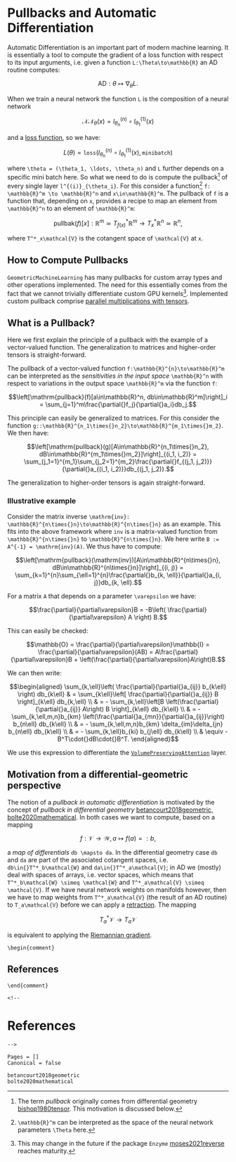 # Pullbacks and Automatic Differentiation

Automatic Differentiation is an important part of modern machine learning. It is essentially a tool to compute the gradient of a loss function with respect to its input arguments, i.e. given a function ``L:\Theta\to\mathbb{R}`` an AD routine computes:

```math
    \mathrm{AD}: \theta \mapsto \nabla_\theta{}L.
```

When we train a neural network the function ``L`` is the composition of a neural network 

```math
    \mathcal{NN}_\theta(x) = l^{(n)}_{\theta_n}\circ{}l^{(1)}_{\theta_1}(x)
```

and a [loss function](@ref "Different Neural Network Losses"), so we have:

```math
    L(\theta) = \mathtt{loss}(l^{(n)}_{\theta_n}\circ{}l^{(1)}_{\theta_1}(x), \mathtt{minibatch})
```

where ``\theta = (\theta_1, \ldots, \theta_n)`` and ``L`` further depends on a specific mini batch here. So what we need to do is compute the pullback[^1] of every single layer ``l^{(i)}_{\theta_i}``. For this consider a function[^2] ``f: \mathbb{R}^m \to \mathbb{R}^n`` and ``x\in\mathbb{R}^m``. The pullback of ``f`` is a function that, depending on ``x``, provides a recipe to map an element from ``\mathbb{R}^n`` to an element of ``\mathbb{R}^m``:

[^1]: The term *pullback* originally comes from differential geometry [bishop1980tensor](@cite). This motivation is discussed below.
[^2]: ``\mathbb{R}^m`` can be interpreted as the space of the neural network parameters ``\Theta`` here. 

```math
    \mathrm{pullbak}(f)[x]:\mathbb{R}^m \simeq T^*_{f(x)}\mathbb{R}^m \to T^*_{x}\mathbb{R}^n \simeq \mathbb{R}^n,
```

where ``T^*_x\mathcal{V}`` is the cotangent space of ``\mathcal{V}`` at ``x``. 

## How to Compute Pullbacks

`GeometricMachineLearning` has many pullbacks for custom array types and other operations implemented. The need for this essentially comes from the fact that we cannot trivially differentiate custom GPU kernels[^3]. Implemented custom pullback comprise [parallel multiplications with tensors](@ref "Tensors in `GeometricMachineLearning`").

[^3]: This may change in the future if the package `Enzyme` [moses2021reverse](@cite) reaches maturity.

## What is a Pullback?

Here we first explain the principle of a pullback with the example of a vector-valued function. The generalization to matrices and higher-order tensors is straight-forward. 

The pullback of a vector-valued function ``f:\mathbb{R}^{n}\to\mathbb{R}^m`` can be interpreted as the *sensitivities in the input space* ``\mathbb{R}^n`` with respect to variations in the output space ``\mathbb{R}^m`` via the function ``f``: 

```math 
\left[\mathrm{pullback}(f)[a\in\mathbb{R}^n, db\in\mathbb{R}^m]\right]_i = \sum_{j=1}^m\frac{\partial{}f_j}{\partial{}a_i}db_j.
```

This principle can easily be generalized to matrices. For this consider the function ``g::\mathbb{R}^{n_1\times{}n_2}\to\mathbb{R}^{m_1\times{}m_2}``. We then have: 

```math
\left[\mathrm{pullback}(g)[A\in\mathbb{R}^{n_1\times{}n_2}, dB\in\mathbb{R}^{m_1\times{}m_2}]\right]_{(i_1, i_2)} = \sum_{j_1=1}^{m_1}\sum_{j_2=1}^{m_2}\frac{\partial{}f_{(j_1, j_2)}}{\partial{}a_{(i_1, i_2)}}db_{(j_1, j_2)}.
```

The generalization to higher-order tensors is again straight-forward.

### Illustrative example 

Consider the matrix inverse ``\mathrm{inv}: \mathbb{R}^{n\times{}n}\to\mathbb{R}^{n\times{}n}`` as an example. This fits into the above framework where ``inv`` is a matrix-valued function from ``\mathbb{R}^{n\times{}n}`` to ``\mathbb{R}^{n\times{}n}``. We here write ``B := A^{-1} = \mathrm{inv}(A)``. We thus have to compute: 

```math 
\left[\mathrm{pullback}(\mathrm{inv})[A\in\mathbb{R}^{n\times{}n}, dB\in\mathbb{R}^{n\times{}n}]\right]_{(i, j)} = \sum_{k=1}^{n}\sum_{\ell=1}^{n}\frac{\partial{}b_{k, \ell}}{\partial{}a_{i, j}}db_{k, \ell}.
```

For a matrix ``A`` that depends on a parameter ``\varepsilon`` we have: 
```math
\frac{\partial}{\partial\varepsilon}B = -B\left( \frac{\partial}{\partial\varepsilon} A \right) B.
```

This can easily be checked: 
```math 
\mathbb{O} = \frac{\partial}{\partial\varepsilon}\mathbb{I} = \frac{\partial}{\partial\varepsilon}(AB) = A\frac{\partial}{\partial\varepsilon}B + \left(\frac{\partial}{\partial\varepsilon}A\right)B.
```

We can then write: 

```math
\begin{aligned}
\sum_{k,\ell}\left( \frac{\partial}{\partial{}a_{ij}} b_{k\ell} \right) db_{k\ell}  & = \sum_{k\ell}\left[ \frac{\partial}{\partial{}a_{ij}} B \right]_{k\ell} db_{k,\ell} \\ 
& = - \sum_{k,\ell}\left[B \left(\frac{\partial}{\partial{}a_{ij}} A\right) B \right]_{k\ell} db_{k\ell} \\ 
& = - \sum_{k,\ell,m,n}b_{km} \left(\frac{\partial{}a_{mn}}{\partial{}a_{ij}}\right) b_{n\ell} db_{k\ell} \\ 
& = - \sum_{k,\ell,m,n}b_{km} \delta_{im}\delta_{jn} b_{n\ell} db_{k\ell} \\ 
& = - \sum_{k,\ell}b_{ki} b_{j\ell} db_{k\ell} \\ 
& \equiv - B^T\cdot{}dB\cdot{}B^T. 
\end{aligned}
```

We use this expression to differentiate the [`VolumePreservingAttention`](@ref) layer. 

## Motivation from a differential-geometric perspective 

The notion of a *pullback in automatic differentiation* is motivated by the concept of *pullback in differential geometry* [betancourt2018geometric, bolte2020mathematical](@cite). In both cases we want to compute, based on a mapping 

```math
f:\mathcal{V}\to\mathcal{W}, a \mapsto f(a) =: b, 
```
a *map of differentials* ``db \mapsto da``. In the differential geometry case ``db`` and ``da`` are part of the associated cotangent spaces, i.e. ``db\in{}T^*_b\mathcal{W}`` and ``da\in{}T^*_a\mathcal{V}``; in AD we (mostly) deal with spaces of arrays, i.e. vector spaces, which means that ``T^*_b\mathcal{W} \simeq \mathcal{W}`` and ``T^*_a\mathcal{V} \simeq \mathcal{V}``. If we have neural network weights on manifolds however, then we have to map weights from ``T^*_a\mathcal{V}`` (the result of an AD routine) to ``T_a\mathcal{V}`` before we can apply a [retraction](@ref "Retractions"). The mapping 

```math
T^*_a\mathcal{V} \to T_a\mathcal{V}
```

is equivalent to applying the [Riemannian gradient](@ref "The Riemannian Gradient").

```@raw latex
\begin{comment}
```

## References


```@raw latex
\end{comment}
```


```@raw html
<!--
```

# References


```@raw html
-->
```

```@bibliography 
Pages = []
Canonical = false

betancourt2018geometric
bolte2020mathematical 
```